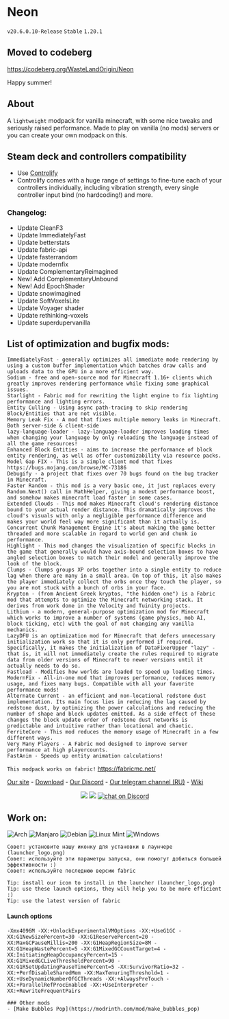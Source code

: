 # Neon
```v20.6.0.10-Release```
```Stable``` ```1.20.1```
## Moved to codeberg
https://codeberg.org/WasteLandOrigin/Neon

Happy summer!

## About
A ```lightweight``` modpack for vanilla minecraft, with some nice tweaks and seriously raised performance. Made to play on vanilla (no mods) servers or you can create your own modpack on this.

## Steam deck and controllers compatibility
- Use [Controlify](https://modrinth.com/mod/controlify)
- Controlify comes with a huge range of settings to fine-tune each of your controllers individually, including vibration strength, every single controller input bind (no hardcoding!) and more.

### Changelog:
- Update CleanF3
- Update ImmediatelyFast
- Update betterstats
- Update fabric-api
- Update fasterrandom
- Update modernfix
- Update ComplementaryReimagined
- New! Add ComplementaryUnbound
- New! Add EpochShader
- Update snowimagined
- Update SoftVoxelsLite
- Update Voyager shader
- Update rethinking-voxels
- Update superdupervanilla

## List of optimization and bugfix mods:
```
ImmediatelyFast - generally optimizes all immediate mode rendering by using a custom buffer implementation which batches draw calls and uploads data to the GPU in a more efficient way.
Sodium - free and open-source mod for Minecraft 1.16+ clients which greatly improves rendering performance while fixing some graphical issues.
Starlight - Fabric mod for rewriting the light engine to fix lighting performance and lighting errors.
Entity Culling - Using async path-tracing to skip rendering Block/Entities that are not visible.
Memory Leak Fix - A mod that fixes multiple memory leaks in Minecraft. Both server-side & client-side
lazy-language-loader - lazy-language-loader improves loading times when changing your language by only reloading the language instead of all the game resources!
Enhanced Block Entities - aims to increase the performance of block entity rendering, as well as offer customizability via resource packs.
Model Gap FIX - This is a simple client mod that fixes https://bugs.mojang.com/browse/MC-73186
Debugify - a project that fixes over 70 bugs found on the bug tracker in Minecraft.
Faster Random - this mod is a very basic one, it just replaces every Random.Next() call in MathHelper, giving a modest performance boost, and somehow makes minecraft load faster in some cases.
Extended Clouds - This mod makes Minecraft cloud's rendering distance bound to your actual render distance. This dramatically improves the cloud's visuals with only a negligible performance difference and makes your world feel way more significant than it actually is.
Concurrent Chunk Management Engine it's about making the game better threaded and more scalable in regard to world gen and chunk io performance.
Highlight - This mod changes the visualization of specific blocks in the game that generally would have axis-bound selection boxes to have angled selection boxes to match their model and generally improve the look of the block.
Clumps - Clumps groups XP orbs together into a single entity to reduce lag when there are many in a small area. On top of this, it also makes the player immediately collect the orbs once they touch the player, so you are not stuck with a bunch of orbs in your face.
Krypton - (from Ancient Greek kryptos, "the hidden one") is a Fabric mod that attempts to optimize the Minecraft networking stack. It derives from work done in the Velocity and Tuinity projects.
Lithium - a modern, general-purpose optimization mod for Minecraft which works to improve a number of systems (game physics, mob AI, block ticking, etc) with the goal of not changing any vanilla mechanics.
LazyDFU is an optimization mod for Minecraft that defers unnecessary initialization work so that it is only performed if required. Specifically, it makes the initialization of DataFixerUpper "lazy" - that is, it will not immediately create the rules required to migrate data from older versions of Minecraft to newer versions until it actually needs to do so.
Fastload - Modifies how worlds are loaded to speed up loading times.
ModernFix - All-in-one mod that improves performance, reduces memory usage, and fixes many bugs. Compatible with all your favorite performance mods!
Alternate Current - an efficient and non-locational redstone dust implementation. Its main focus lies in reducing the lag caused by redstone dust, by optimizing the power calculations and reducing the number of shape and block updates emitted. As a side effect of these changes the block update order of redstone dust networks is predictable and intuitive rather than locational and chaotic.
FerriteCore - This mod reduces the memory usage of Minecraft in a few different ways.
Very Many Players - A Fabric mod designed to improve server performance at high playercounts.
FastAnim - Speeds up entity animation calculations!
```

```This modpack works on fabric!```
https://fabricmc.net/

[Site]: https://wlorigin.cf/
[Download]: https://wlorigin.cf/downloadmodpack.html
[Discord]: https://discord.gg/UBaauaN
[Telegram]: https://t.me/wlorigin
[Wiki]: https://wiki.wlorigin.cf

[Our site][Site] - [Download][Download] - [Our Discord][Discord] - [Our telegram channel (RU)][Telegram] - [Wiki][Wiki]

<p align="center">
    <a href="https://github.com/badges/shields/graphs/contributors" alt="Contributors">
        <img src="https://img.shields.io/github/contributors/WasteLand-Dev/modpacksodium" /></a>
    <a href="https://github.com/badges/shields/pulse" alt="Activity">
        <img src="https://img.shields.io/github/commit-activity/m/WasteLand-Dev/modpacksodium" /></a>
    <a href="https://discord.gg/UBaauaN">
        <img src="https://img.shields.io/discord/716326875613364277?logo=discord"
            alt="chat on Discord"></a>
</p>

## Work on:
![Arch](https://img.shields.io/badge/Arch%20Linux-1793D1?logo=arch-linux&logoColor=fff&style=for-the-badge)
![Manjaro](https://img.shields.io/badge/Manjaro-35BF5C?style=for-the-badge&logo=Manjaro&logoColor=white)
![Debian](https://img.shields.io/badge/Debian-D70A53?style=for-the-badge&logo=debian&logoColor=white)
![Linux Mint](https://img.shields.io/badge/Linux%20Mint-87CF3E?style=for-the-badge&logo=Linux%20Mint&logoColor=white)
![Windows](https://img.shields.io/badge/Windows-0078D6?style=for-the-badge&logo=windows&logoColor=white)

```
Совет: установите нашу иконку для установки в лаунчере (launcher_logo.png)
Совет: используйте эти параметры запуска, они помогут добиться большей эффективности :)
Совет: используйте последнюю версию fabric
```
```
Tip: install our icon to install in the launcher (launcher_logo.png)
Tip: use these launch options, they will help you to be more efficient :)
Tip: use the latest version of fabric
```

#### Launch options
```
-Xmx4096M -XX:+UnlockExperimentalVMOptions -XX:+UseG1GC -XX:G1NewSizePercent=30 -XX:G1ReservePercent=20 -XX:MaxGCPauseMillis=200 -XX:G1HeapRegionSize=8M -XX:G1HeapWastePercent=5 -XX:G1MixedGCCountTarget=4 -XX:InitiatingHeapOccupancyPercent=15 -XX:G1MixedGCLiveThresholdPercent=90 -XX:G1RSetUpdatingPauseTimePercent=5 -XX:SurvivorRatio=32 -XX:+PerfDisableSharedMem -XX:MaxTenuringThreshold=1 -XX:+UseDynamicNumberOfGCThreads -XX:+AlwaysPreTouch -XX:+ParallelRefProcEnabled -XX:+UseInterpreter -XX:+RewriteFrequentPairs

### Other mods
- [Make Bubbles Pop](https://modrinth.com/mod/make_bubbles_pop)
```
